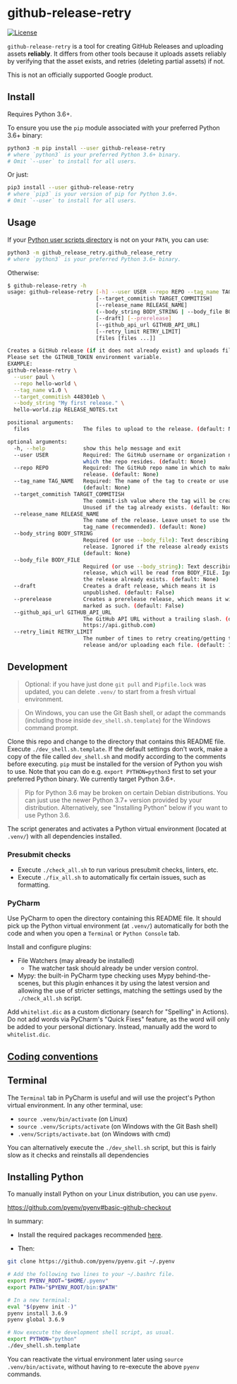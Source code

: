 # github-release-retry

[![License](https://img.shields.io/badge/License-Apache%202.0-blue.svg)](https://opensource.org/licenses/Apache-2.0)


`github-release-retry` is a
tool for creating GitHub Releases and uploading assets **reliably**.
It differs from other
tools because it uploads
assets reliably by
verifying that the asset
exists,
and retries (deleting partial assets) if not.

This is not an officially supported Google product.

## Install

Requires Python 3.6+.

To ensure you use the `pip` module associated with your
preferred Python 3.6+ binary:

```bash
python3 -m pip install --user github-release-retry
# where `python3` is your preferred Python 3.6+ binary.
# Omit `--user` to install for all users.
```

Or just:

```bash
pip3 install --user github-release-retry
# where `pip3` is your version of pip for Python 3.6+.
# Omit `--user` to install for all users.
```

## Usage

If your [Python user scripts directory](https://www.python.org/dev/peps/pep-0370/)
is not on your `PATH`,
you can use:

```bash
python3 -m github_release_retry.github_release_retry
# where `python3` is your preferred Python 3.6+ binary.
```

Otherwise:

```bash
$ github-release-retry -h
usage: github-release-retry [-h] --user USER --repo REPO --tag_name TAG_NAME
                            [--target_commitish TARGET_COMMITISH]
                            [--release_name RELEASE_NAME]
                            (--body_string BODY_STRING | --body_file BODY_FILE)
                            [--draft] [--prerelease]
                            [--github_api_url GITHUB_API_URL]
                            [--retry_limit RETRY_LIMIT]
                            [files [files ...]]

Creates a GitHub release (if it does not already exist) and uploads files to the release.
Please set the GITHUB_TOKEN environment variable.
EXAMPLE:
github-release-retry \
  --user paul \
  --repo hello-world \
  --tag_name v1.0 \
  --target_commitish 448301eb \
  --body_string "My first release." \
  hello-world.zip RELEASE_NOTES.txt

positional arguments:
  files                 The files to upload to the release. (default: None)

optional arguments:
  -h, --help            show this help message and exit
  --user USER           Required: The GitHub username or organization name in
                        which the repo resides. (default: None)
  --repo REPO           Required: The GitHub repo name in which to make the
                        release. (default: None)
  --tag_name TAG_NAME   Required: The name of the tag to create or use.
                        (default: None)
  --target_commitish TARGET_COMMITISH
                        The commit-ish value where the tag will be created.
                        Unused if the tag already exists. (default: None)
  --release_name RELEASE_NAME
                        The name of the release. Leave unset to use the
                        tag_name (recommended). (default: None)
  --body_string BODY_STRING
                        Required (or use --body_file): Text describing the
                        release. Ignored if the release already exists.
                        (default: None)
  --body_file BODY_FILE
                        Required (or use --body_string): Text describing the
                        release, which will be read from BODY_FILE. Ignored if
                        the release already exists. (default: None)
  --draft               Creates a draft release, which means it is
                        unpublished. (default: False)
  --prerelease          Creates a prerelease release, which means it will be
                        marked as such. (default: False)
  --github_api_url GITHUB_API_URL
                        The GitHub API URL without a trailing slash. (default:
                        https://api.github.com)
  --retry_limit RETRY_LIMIT
                        The number of times to retry creating/getting the
                        release and/or uploading each file. (default: 10)
```

## Development

> Optional: if you have just done `git pull`
and `Pipfile.lock` was updated,
you can delete `.venv/` to start from a fresh virtual environment.

> On Windows, you can use the Git Bash shell, or adapt the commands (including those inside `dev_shell.sh.template`) for the Windows command prompt.

Clone this repo and change to the directory that contains this README file. Execute `./dev_shell.sh.template`. If the default settings don't work, make a copy of the file called `dev_shell.sh` and modify according to the comments before executing. `pip` must be installed for the version of Python you wish to use. Note that you can do e.g. `export PYTHON=python3` first to set your preferred Python binary.
We currently target Python 3.6+.

> Pip for Python 3.6 may be broken on certain Debian distributions.
> You can just use the newer Python 3.7+ version provided by your
> distribution.
> Alternatively, see "Installing Python" below if you want to use Python 3.6.

The script generates and activates a Python virtual environment (located at `.venv/`) with all dependencies installed.


### Presubmit checks

* Execute `./check_all.sh` to run various presubmit checks, linters, etc.
* Execute `./fix_all.sh` to automatically fix certain issues, such as formatting.


### PyCharm

Use PyCharm to open the directory containing this README file.
It should pick up the Python virtual environment
(at `.venv/`) automatically
for both the code
and when you open a `Terminal` or `Python Console` tab.

Install and configure plugins:

* File Watchers (may already be installed)
  * The watcher task should already be under version control.
* Mypy: the built-in PyCharm type checking uses Mypy behind-the-scenes, but this plugin enhances it by using the latest version and allowing the use of stricter settings, matching the settings used by the `./check_all.sh` script.

Add `whitelist.dic` as a custom dictionary (search for "Spelling" in Actions). Do not add words via PyCharm's "Quick Fixes" feature, as the word will only be added to your personal dictionary. Instead, manually add the word to `whitelist.dic`.

## [Coding conventions](docs/conventions.md)

## Terminal

The `Terminal` tab in PyCharm is useful and will use the project's Python virtual environment. In any other terminal, use:

* `source .venv/bin/activate` (on Linux)
* `source .venv/Scripts/activate` (on Windows with the Git Bash shell)
* `.venv/Scripts/activate.bat` (on Windows with cmd)

You can alternatively execute the `./dev_shell.sh` script, but this is fairly slow as it checks and reinstalls all dependencies


## Installing Python

To manually install Python on your Linux distribution, you can use `pyenv`.

https://github.com/pyenv/pyenv#basic-github-checkout

In summary:

* Install the required packages recommended [here](https://github.com/pyenv/pyenv/wiki/Common-build-problems).

* Then:

```sh
git clone https://github.com/pyenv/pyenv.git ~/.pyenv

# Add the following two lines to your ~/.bashrc file.
export PYENV_ROOT="$HOME/.pyenv"
export PATH="$PYENV_ROOT/bin:$PATH"

# In a new terminal:
eval "$(pyenv init -)"
pyenv install 3.6.9
pyenv global 3.6.9

# Now execute the development shell script, as usual.
export PYTHON="python"
./dev_shell.sh.template
```

You can reactivate the virtual environment later
using `source .venv/bin/activate`,
without having to re-execute the above `pyenv` commands.
